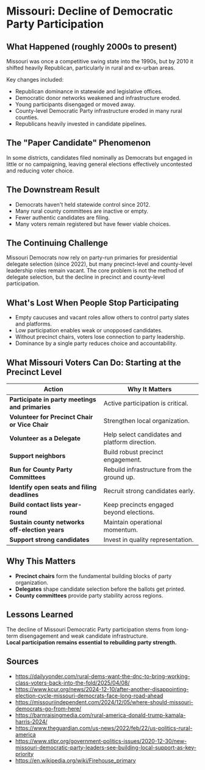 # Missouri: Decline of Democratic Party Participation

## What Happened (roughly 2000s to present)

Missouri was once a competitive swing state into the 1990s, but by 2010 it shifted heavily Republican, particularly in rural and ex-urban areas.

Key changes included:
- Republican dominance in statewide and legislative offices.
- Democratic donor networks weakened and infrastructure eroded.
- Young participants disengaged or moved away.
- County-level Democratic Party infrastructure eroded in many rural counties.
- Republicans heavily invested in candidate pipelines.

## The "Paper Candidate" Phenomenon

In some districts, candidates filed nominally as Democrats but engaged in little or no campaigning, leaving general elections effectively uncontested and reducing voter choice.


## The Downstream Result

- Democrats haven't held statewide control since 2012.
- Many rural county committees are inactive or empty.
- Fewer authentic candidates are filing.
- Many voters remain registered but have fewer viable choices.

## The Continuing Challenge

Missouri Democrats now rely on party-run primaries for presidential delegate selection (since 2022), but many precinct-level and county-level leadership roles remain vacant.
The core problem is not the method of delegate selection, but the decline in precinct and county-level participation.

## What's Lost When People Stop Participating

- Empty caucuses and vacant roles allow others to control party slates and platforms.
- Low participation enables weak or unopposed candidates. 
- Without precinct chairs, voters lose connection to party leadership.
- Dominance by a single party reduces choice and accountability.


## What Missouri Voters Can Do: Starting at the Precinct Level

| Action | Why It Matters |
|--------|----------------|
| **Participate in party meetings and primaries** | Active participation is critical. |
| **Volunteer for Precinct Chair or Vice Chair** | Strengthen local organization. |
| **Volunteer as a Delegate** | Help select candidates and platform direction. |
| **Support neighbors** | Build robust precinct engagement. |
| **Run for County Party Committees** | Rebuild infrastructure from the ground up. |
| **Identify open seats and filing deadlines** | Recruit strong candidates early. |
| **Build contact lists year-round** | Keep precincts engaged beyond elections. |
| **Sustain county networks off-election years** | Maintain operational momentum. |
| **Support strong candidates** | Invest in quality representation. |


## Why This Matters

- **Precinct chairs** form the fundamental building blocks of party organization.
- **Delegates** shape candidate selection before the ballots get printed.
- **County committees** provide party stability across regions.

## Lessons Learned

The decline of Missouri Democratic Party participation stems from long-term disengagement and weak candidate infrastructure.  
**Local participation remains essential to rebuilding party strength.**


## Sources

- https://dailyyonder.com/rural-dems-want-the-dnc-to-bring-working-class-voters-back-into-the-fold/2025/04/08/
- https://www.kcur.org/news/2024-12-10/after-another-disappointing-election-cycle-missouri-democrats-face-long-road-ahead
- https://missouriindependent.com/2024/12/05/where-should-missouri-democrats-go-from-here/
- https://barnraisingmedia.com/rural-america-donald-trump-kamala-harris-2024/
- https://www.theguardian.com/us-news/2022/feb/22/us-politics-rural-america
- https://www.stlpr.org/government-politics-issues/2020-12-30/new-missouri-democratic-party-leaders-see-building-local-support-as-key-priority
- https://en.wikipedia.org/wiki/Firehouse_primary

